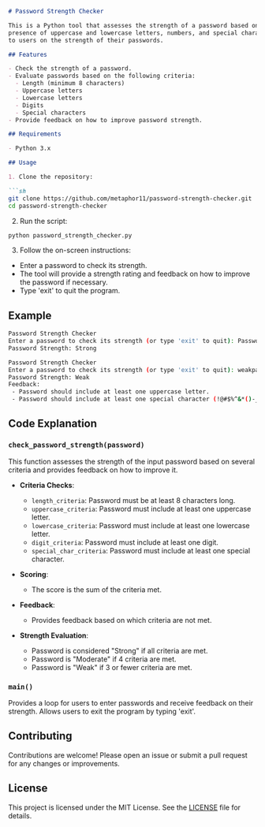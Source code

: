 ```markdown
# Password Strength Checker

This is a Python tool that assesses the strength of a password based on various criteria such as length, 
presence of uppercase and lowercase letters, numbers, and special characters. The tool provides feedback 
to users on the strength of their passwords.

## Features

- Check the strength of a password.
- Evaluate passwords based on the following criteria:
  - Length (minimum 8 characters)
  - Uppercase letters
  - Lowercase letters
  - Digits
  - Special characters
- Provide feedback on how to improve password strength.

## Requirements

- Python 3.x

## Usage

1. Clone the repository:

```sh
git clone https://github.com/metaphor11/password-strength-checker.git
cd password-strength-checker
```

2. Run the script:

```sh
python password_strength_checker.py
```

3. Follow the on-screen instructions:

- Enter a password to check its strength.
- The tool will provide a strength rating and feedback on how to improve the password if necessary.
- Type 'exit' to quit the program.

## Example

```sh
Password Strength Checker
Enter a password to check its strength (or type 'exit' to quit): Password123!
Password Strength: Strong

Password Strength Checker
Enter a password to check its strength (or type 'exit' to quit): weakpass
Password Strength: Weak
Feedback:
 - Password should include at least one uppercase letter.
 - Password should include at least one special character (!@#$%^&*()-_=+[]{}|;:'",.<>?/`~).
```

## Code Explanation

### `check_password_strength(password)`

This function assesses the strength of the input password based on several criteria and provides feedback on how to improve it.

- **Criteria Checks**:
  - `length_criteria`: Password must be at least 8 characters long.
  - `uppercase_criteria`: Password must include at least one uppercase letter.
  - `lowercase_criteria`: Password must include at least one lowercase letter.
  - `digit_criteria`: Password must include at least one digit.
  - `special_char_criteria`: Password must include at least one special character.

- **Scoring**:
  - The score is the sum of the criteria met.

- **Feedback**:
  - Provides feedback based on which criteria are not met.

- **Strength Evaluation**:
  - Password is considered "Strong" if all criteria are met.
  - Password is "Moderate" if 4 criteria are met.
  - Password is "Weak" if 3 or fewer criteria are met.

### `main()`

Provides a loop for users to enter passwords and receive feedback on their strength. Allows users to exit the program by typing 'exit'.

## Contributing

Contributions are welcome! Please open an issue or submit a pull request for any changes or improvements.

## License

This project is licensed under the MIT License. See the [LICENSE](LICENSE) file for details.
